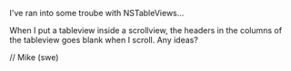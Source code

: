 I've ran into some troube with NSTableViews...

When I put a tableview inside a scrollview, the headers in the columns of the tableview goes blank when I scroll. Any ideas?

// Mike (swe)
